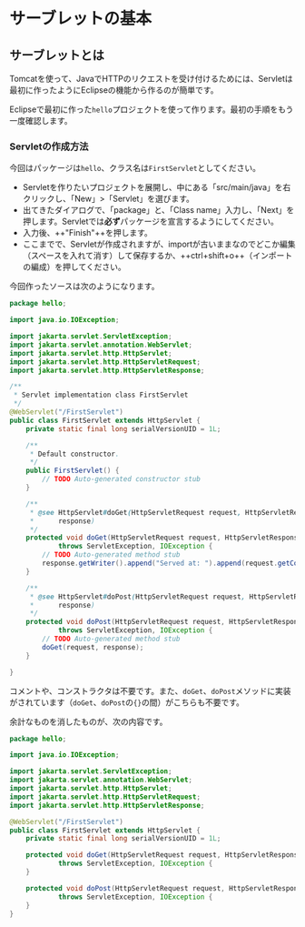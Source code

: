 # サーブレットの基本

## サーブレットとは

Tomcatを使って、JavaでHTTPのリクエストを受け付けるためには、Servletは最初に作ったようにEclipseの機能から作るのが簡単です。

Eclipseで最初に作った`hello`プロジェクトを使って作ります。最初の手順をもう一度確認します。

### Servletの作成方法

今回はパッケージは`hello`、クラス名は`FirstServlet`としてください。

- Servletを作りたいプロジェクトを展開し、中にある「src/main/java」を右クリックし、「New」>「Servlet」を選びます。
- 出てきたダイアログで、「package」と、「Class name」入力し、「Next」を押します。Servletでは**必ず**パッケージを宣言するようにしてください。
- 入力後、++"Finish"++を押します。
- ここまでで、Servletが作成されますが、importが古いままなのでどこか編集（スペースを入れて消す）して保存するか、++ctrl+shift+o++（インポートの編成）を押してください。

今回作ったソースは次のようになります。

```java
package hello;

import java.io.IOException;

import jakarta.servlet.ServletException;
import jakarta.servlet.annotation.WebServlet;
import jakarta.servlet.http.HttpServlet;
import jakarta.servlet.http.HttpServletRequest;
import jakarta.servlet.http.HttpServletResponse;

/**
 * Servlet implementation class FirstServlet
 */
@WebServlet("/FirstServlet")
public class FirstServlet extends HttpServlet {
    private static final long serialVersionUID = 1L;

    /**
     * Default constructor.
     */
    public FirstServlet() {
        // TODO Auto-generated constructor stub
    }

    /**
     * @see HttpServlet#doGet(HttpServletRequest request, HttpServletResponse
     *      response)
     */
    protected void doGet(HttpServletRequest request, HttpServletResponse response)
            throws ServletException, IOException {
        // TODO Auto-generated method stub
        response.getWriter().append("Served at: ").append(request.getContextPath());
    }

    /**
     * @see HttpServlet#doPost(HttpServletRequest request, HttpServletResponse
     *      response)
     */
    protected void doPost(HttpServletRequest request, HttpServletResponse response)
            throws ServletException, IOException {
        // TODO Auto-generated method stub
        doGet(request, response);
    }

}
```

コメントや、コンストラクタは不要です。また、`doGet`、`doPost`メソッドに実装がされています（`doGet`、`doPost`の`{}`の間）がこちらも不要です。

余計なものを消したものが、次の内容です。

```java
package hello;

import java.io.IOException;

import jakarta.servlet.ServletException;
import jakarta.servlet.annotation.WebServlet;
import jakarta.servlet.http.HttpServlet;
import jakarta.servlet.http.HttpServletRequest;
import jakarta.servlet.http.HttpServletResponse;

@WebServlet("/FirstServlet")
public class FirstServlet extends HttpServlet {
    private static final long serialVersionUID = 1L;

    protected void doGet(HttpServletRequest request, HttpServletResponse response)
            throws ServletException, IOException {
    }

    protected void doPost(HttpServletRequest request, HttpServletResponse response)
            throws ServletException, IOException {
    }
}
```
